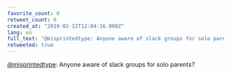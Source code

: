 ```yaml
---
favorite_count: 0
retweet_count: 0
created_at: "2019-02-12T12:04:16.000Z"
lang: en
full_text: "@misprintedtype: Anyone aware of slack groups for solo parents?"
retweeted: true
---
```


[@misprintedtype](https://twitter.com/misprintedtype): Anyone aware of slack
groups for solo parents?
